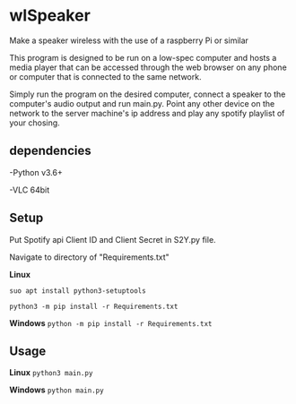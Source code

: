 # wlSpeaker
Make a speaker wireless with the use of a raspberry Pi or similar

This program is designed to be run on a low-spec computer and hosts a media player that can be accessed through the web browser on any phone or computer that is connected to the same network.

Simply run the program on the desired computer, connect a speaker to the computer's audio output and run main.py. Point any other device on the network to the server machine's ip address and play any spotify playlist of your chosing.

## dependencies
 -Python v3.6+
 
 -VLC 64bit

## Setup

Put Spotify api Client ID and Client Secret in S2Y.py file.

Navigate to directory of "Requirements.txt"

**Linux**

`suo apt install python3-setuptools`

`python3 -m pip install -r Requirements.txt`

**Windows**
`python -m pip install -r Requirements.txt`

## Usage
**Linux** `python3 main.py`

**Windows** `python main.py`
